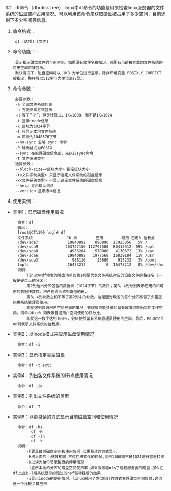 ##　df命令（df=disk free）
linux中df命令的功能是用来检查linux服务器的文件系统的磁盘空间占用情况。可以利用该命令来获取硬盘被占用了多少空间，目前还剩下多少空间等信息。

1. 命令格式：

        df [选项] [文件]
2. 命令功能：

        显示指定磁盘文件的可用空间。如果没有文件名被指定，则所有当前被挂载的文件系统的可用空间将被显示。
        默认情况下，磁盘空间将以 1KB 为单位进行显示，除非环境变量 POSIXLY_CORRECT 被指定，那样将以512字节为单位进行显示
3. 命令参数：

        必要参数：
        -a 全部文件系统列表
        -h 方便阅读方式显示
        -H 等于“-h”，但是计算式，1K=1000，而不是1K=1024
        -i 显示inode信息
        -k 区块为1024字节
        -l 只显示本地文件系统
        -m 区块为1048576字节
        --no-sync 忽略 sync 命令
        -P 输出格式为POSIX
        --sync 在取得磁盘信息前，先执行sync命令
        -T 文件系统类型
        选择参数：
        --block-size=<区块大小> 指定区块大小
        -t<文件系统类型> 只显示选定文件系统的磁盘信息
        -x<文件系统类型> 不显示选定文件系统的磁盘信息
        --help 显示帮助信息
        --version 显示版本信息
4. 使用实例：

* 实例1：显示磁盘使用情况

        命令：df
        输出：
        [root@CT1190 log]# df
        文件系统               1K-块        已用        可用 已用% 挂载点
        /dev/sda7             19840892    890896  17925856   5% /
        /dev/sda9            203727156 112797500  80413912  59% /opt
        /dev/sda8              4956284    570080   4130372  13% /var
        /dev/sda6             19840892   1977568  16839184  11% /usr
        /dev/sda3               988116     23880    913232   3% /boot
        tmpfs                 16473212         0  16473212   0% /dev/shm
        说明：
            linux中df命令的输出清单的第1列是代表文件系统对应的设备文件的路径名（一般是硬盘上的分区）；
            第2列给出分区包含的数据块（1024字节）的数目；第3，4列分别表示已用的和可用的数据块数目。用户也许会感到奇怪的是，
            第3，4列块数之和不等于第2列中的块数。这是因为缺省的每个分区都留了少量空间供系统管理员使用。
            即使遇到普通用户空间已满的情况，管理员仍能登录和留有解决问题所需的工作空间。清单中Use% 列表示普通用户空间使用的百分比，
            即使这一数字达到100％，分区仍然留有系统管理员使用的空间。最后，Mounted on列表示文件系统的挂载点。
* 实例2：以inode模式来显示磁盘使用情况

        命令：df -i
* 实例3：显示指定类型磁盘

        命令：df -t ext3
* 实例4：列出各文件系统的i节点使用情况

        命令：df -ia
* 实例5：列出文件系统的类型

        命令：df -T
* 实例6：以更易读的方式显示目前磁盘空间和使用情况

        命令：df -hs
              df -H
              df -lh
              df -k
        说明：
            -h更具目前磁盘空间和使用情况 以更易读的方式显示
            -H根上面的-h参数相同,不过在根式化的时候,采用1000而不是1024进行容量转换
            -k以块为单位显示磁盘的使用情况
            -l显示本地的分区的磁盘空间使用率,如果服务器nfs了远程服务器的磁盘,那么在df上加上-l后系统显示的是过滤nsf驱动器后的结果
            -i显示inode的使用情况。linux采用了类似指针的方式管理磁盘空间影射.这也是一个比较关键应用
